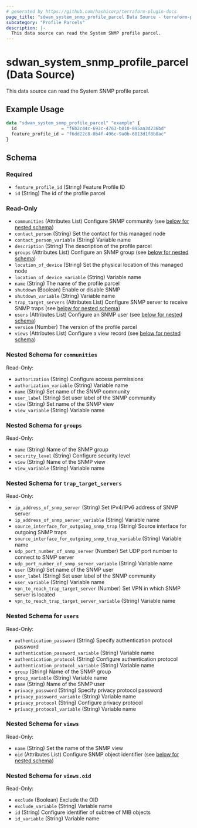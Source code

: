 ```yaml
---
# generated by https://github.com/hashicorp/terraform-plugin-docs
page_title: "sdwan_system_snmp_profile_parcel Data Source - terraform-provider-sdwan"
subcategory: "Profile Parcels"
description: |-
  This data source can read the System SNMP profile parcel.
---
```


# sdwan_system_snmp_profile_parcel (Data Source)

This data source can read the System SNMP profile parcel.

## Example Usage

```terraform
data "sdwan_system_snmp_profile_parcel" "example" {
  id                 = "f6b2c44c-693c-4763-b010-895aa3d236bd"
  feature_profile_id = "f6dd22c8-0b4f-496c-9a0b-6813d1f8b8ac"
}
```

<!-- schema generated by tfplugindocs -->
## Schema

### Required

- `feature_profile_id` (String) Feature Profile ID
- `id` (String) The id of the profile parcel

### Read-Only

- `communities` (Attributes List) Configure SNMP community (see [below for nested schema](#nestedatt--communities))
- `contact_person` (String) Set the contact for this managed node
- `contact_person_variable` (String) Variable name
- `description` (String) The description of the profile parcel
- `groups` (Attributes List) Configure an SNMP group (see [below for nested schema](#nestedatt--groups))
- `location_of_device` (String) Set the physical location of this managed node
- `location_of_device_variable` (String) Variable name
- `name` (String) The name of the profile parcel
- `shutdown` (Boolean) Enable or disable SNMP
- `shutdown_variable` (String) Variable name
- `trap_target_servers` (Attributes List) Configure SNMP server to receive SNMP traps (see [below for nested schema](#nestedatt--trap_target_servers))
- `users` (Attributes List) Configure an SNMP user (see [below for nested schema](#nestedatt--users))
- `version` (Number) The version of the profile parcel
- `views` (Attributes List) Configure a view record (see [below for nested schema](#nestedatt--views))

<a id="nestedatt--communities"></a>
### Nested Schema for `communities`

Read-Only:

- `authorization` (String) Configure access permissions
- `authorization_variable` (String) Variable name
- `name` (String) Set name of the SNMP community
- `user_label` (String) Set user label of the SNMP community
- `view` (String) Set name of the SNMP view
- `view_variable` (String) Variable name


<a id="nestedatt--groups"></a>
### Nested Schema for `groups`

Read-Only:

- `name` (String) Name of the SNMP group
- `security_level` (String) Configure security level
- `view` (String) Name of the SNMP view
- `view_variable` (String) Variable name


<a id="nestedatt--trap_target_servers"></a>
### Nested Schema for `trap_target_servers`

Read-Only:

- `ip_address_of_snmp_server` (String) Set IPv4/IPv6 address of SNMP server
- `ip_address_of_snmp_server_variable` (String) Variable name
- `source_interface_for_outgoing_snmp_trap` (String) Source interface for outgoing SNMP traps
- `source_interface_for_outgoing_snmp_trap_variable` (String) Variable name
- `udp_port_number_of_snmp_server` (Number) Set UDP port number to connect to SNMP server
- `udp_port_number_of_snmp_server_variable` (String) Variable name
- `user` (String) Set name of the SNMP user
- `user_label` (String) Set user label of the SNMP community
- `user_variable` (String) Variable name
- `vpn_to_reach_trap_target_server` (Number) Set VPN in which SNMP server is located
- `vpn_to_reach_trap_target_server_variable` (String) Variable name


<a id="nestedatt--users"></a>
### Nested Schema for `users`

Read-Only:

- `authentication_password` (String) Specify authentication protocol password
- `authentication_password_variable` (String) Variable name
- `authentication_protocol` (String) Configure authentication protocol
- `authentication_protocol_variable` (String) Variable name
- `group` (String) Name of the SNMP group
- `group_variable` (String) Variable name
- `name` (String) Name of the SNMP user
- `privacy_password` (String) Specify privacy protocol password
- `privacy_password_variable` (String) Variable name
- `privacy_protocol` (String) Configure privacy protocol
- `privacy_protocol_variable` (String) Variable name


<a id="nestedatt--views"></a>
### Nested Schema for `views`

Read-Only:

- `name` (String) Set the name of the SNMP view
- `oid` (Attributes List) Configure SNMP object identifier (see [below for nested schema](#nestedatt--views--oid))

<a id="nestedatt--views--oid"></a>
### Nested Schema for `views.oid`

Read-Only:

- `exclude` (Boolean) Exclude the OID
- `exclude_variable` (String) Variable name
- `id` (String) Configure identifier of subtree of MIB objects
- `id_variable` (String) Variable name
